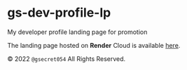 # gs-dev-profile-lp

My developer profile landing page for promotion

The landing page hosted on **Render** Cloud is available [here](https://kostyaromanenko-bio.onrender.com).

&copy; 2022 `@gsecret054` All Rights Reserved.

